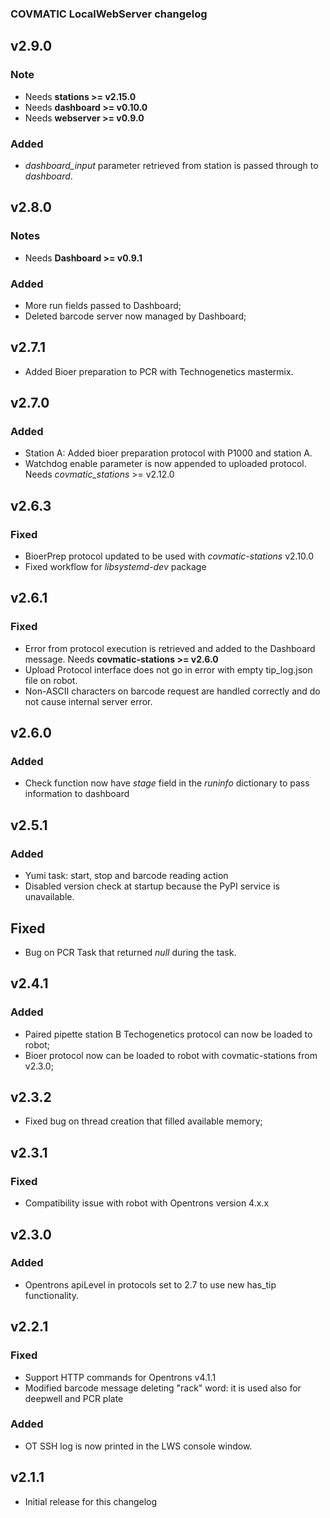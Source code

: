 ### COVMATIC LocalWebServer changelog

## v2.9.0
### Note
- Needs **stations >= v2.15.0**
- Needs **dashboard >= v0.10.0**
- Needs **webserver >= v0.9.0**

### Added
- *dashboard_input* parameter retrieved from station is passed through to *dashboard*.

## v2.8.0
### Notes
- Needs **Dashboard >= v0.9.1**

### Added
- More run fields passed to Dashboard;
- Deleted barcode server now managed by Dashboard;

## v2.7.1
- Added Bioer preparation to PCR with Technogenetics mastermix.

## v2.7.0
### Added
- Station A: Added bioer preparation protocol with P1000 and station A.
- Watchdog enable parameter is now appended to uploaded protocol. Needs *covmatic_stations* >= v2.12.0

## v2.6.3
### Fixed
- BioerPrep protocol updated to be used with *covmatic-stations* v2.10.0
- Fixed workflow for *libsystemd-dev* package

## v2.6.1
### Fixed
- Error from protocol execution is retrieved and added to the Dashboard message. Needs **covmatic-stations >= v2.6.0**
- Upload Protocol interface does not go in error with empty tip_log.json file on robot.
- Non-ASCII characters on barcode request are handled correctly and do not cause internal server error.

## v2.6.0
### Added
- Check function now have _stage_ field in the _runinfo_ dictionary to pass information to dashboard

## v2.5.1
### Added
- Yumi task: start, stop and barcode reading action
- Disabled version check at startup because the PyPI service is unavailable.

## Fixed
- Bug on PCR Task that returned _null_ during the task.

## v2.4.1
### Added
- Paired pipette station B Techogenetics protocol can now be loaded to robot;
- Bioer protocol now can be loaded to robot with covmatic-stations from v2.3.0;

## v2.3.2
- Fixed bug on thread creation that filled available memory;

## v2.3.1
### Fixed
- Compatibility issue with robot with Opentrons version 4.x.x

## v2.3.0
### Added
- Opentrons apiLevel in protocols set to 2.7 to use new has_tip functionality.

## v2.2.1
### Fixed
- Support HTTP commands for Opentrons v4.1.1
- Modified barcode message deleting "rack" word: it is used also for deepwell and PCR plate

### Added
- OT SSH log is now printed in the LWS console window.

## v2.1.1

- Initial release for this changelog